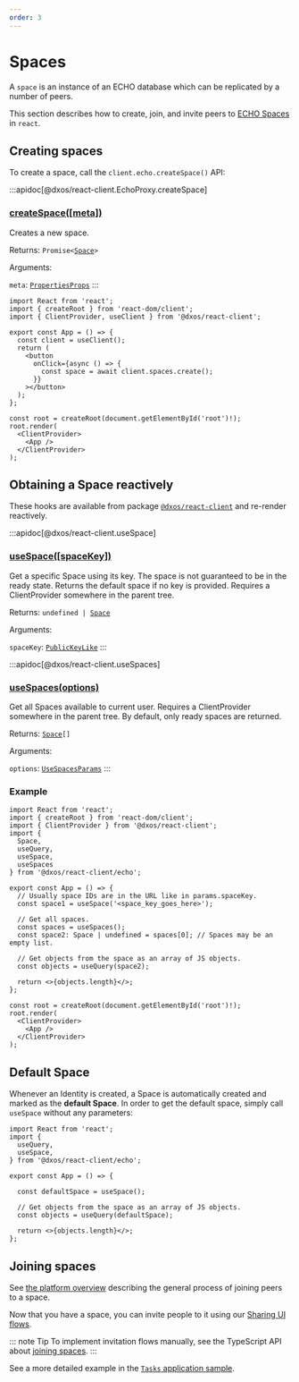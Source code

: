 ```yaml
---
order: 3
---
```


# Spaces

A `space` is an instance of an ECHO database which can be replicated by a number of peers.

This section describes how to create, join, and invite peers to [ECHO Spaces](../platform/#spaces) in `react`.

## Creating spaces

To create a space, call the `client.echo.createSpace()` API:

:::apidoc[@dxos/react-client.EchoProxy.createSpace]
### [createSpace(\[meta\])]()

Creates a new space.

Returns: <code>Promise<[Space](/api/@dxos/react-client/interfaces/Space)></code>

Arguments:

`meta`: <code>[PropertiesProps](/api/@dxos/react-client/types/PropertiesProps)</code>
:::

```tsx{10} file=./snippets/create-spaces.tsx#L5-
import React from 'react';
import { createRoot } from 'react-dom/client';
import { ClientProvider, useClient } from '@dxos/react-client';

export const App = () => {
  const client = useClient();
  return (
    <button
      onClick={async () => {
        const space = await client.spaces.create();
      }}
    ></button>
  );
};

const root = createRoot(document.getElementById('root')!);
root.render(
  <ClientProvider>
    <App />
  </ClientProvider>
);
```

## Obtaining a Space reactively

These hooks are available from package [`@dxos/react-client`](https://www.npmjs.com/package/@dxos/react-client) and re-render reactively.

:::apidoc[@dxos/react-client.useSpace]
### [useSpace(\[spaceKey\])](https://github.com/dxos/dxos/blob/9dcf913c5/packages/sdk/react-client/src/echo/useSpaces.ts#L21)

Get a specific Space using its key.
The space is not guaranteed to be in the ready state.
Returns the default space if no key is provided.
Requires a ClientProvider somewhere in the parent tree.

Returns: <code>undefined | [Space](/api/@dxos/react-client/interfaces/Space)</code>

Arguments:

`spaceKey`: <code>[PublicKeyLike](/api/@dxos/react-client/types/PublicKeyLike)</code>
:::

:::apidoc[@dxos/react-client.useSpaces]
### [useSpaces(options)](https://github.com/dxos/dxos/blob/9dcf913c5/packages/sdk/react-client/src/echo/useSpaces.ts#L62)

Get all Spaces available to current user.
Requires a ClientProvider somewhere in the parent tree.
By default, only ready spaces are returned.

Returns: <code>[Space](/api/@dxos/react-client/interfaces/Space)\[]</code>

Arguments:

`options`: <code>[UseSpacesParams](/api/@dxos/react-client/types/UseSpacesParams)</code>
:::

### Example

```tsx{13,16,20} file=./snippets/use-spaces.tsx#L5-
import React from 'react';
import { createRoot } from 'react-dom/client';
import { ClientProvider } from '@dxos/react-client';
import {
  Space,
  useQuery,
  useSpace,
  useSpaces
} from '@dxos/react-client/echo';

export const App = () => {
  // Usually space IDs are in the URL like in params.spaceKey.
  const space1 = useSpace('<space_key_goes_here>');
  
  // Get all spaces.
  const spaces = useSpaces();
  const space2: Space | undefined = spaces[0]; // Spaces may be an empty list.
  
  // Get objects from the space as an array of JS objects.
  const objects = useQuery(space2);

  return <>{objects.length}</>;
};

const root = createRoot(document.getElementById('root')!);
root.render(
  <ClientProvider>
    <App />
  </ClientProvider>
);
```

## Default Space

Whenever an Identity is created, a Space is automatically created and marked as the **default Space**. In order to get the default space, simply call `useSpace` without any parameters:

```tsx file=./snippets/default-space.tsx#L5-
import React from 'react';
import {
  useQuery,
  useSpace,
} from '@dxos/react-client/echo';

export const App = () => {

  const defaultSpace = useSpace();

  // Get objects from the space as an array of JS objects.
  const objects = useQuery(defaultSpace);

  return <>{objects.length}</>;
};

```

## Joining spaces

See [the platform overview](../platform/#spaces) describing the general process of joining peers to a space.

Now that you have a space, you can invite people to it using our [Sharing UI flows](./sharing-ui-flows).

::: note Tip
To implement invitation flows manually, see the TypeScript API about [joining spaces](../typescript/spaces#creating-an-invitation).
:::

See a more detailed example in the [`Tasks` application sample](../samples#tasks).
